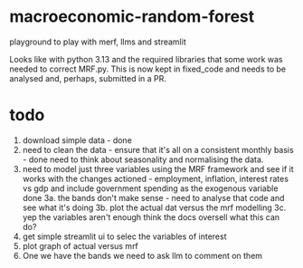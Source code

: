 # macroeconomic-random-forest
playground to play with merf, llms and streamlit

Looks like with python 3.13 and the required libraries that some work was needed to correct MRF.py. This is now kept in fixed_code and needs to be analysed and, perhaps, submitted in a PR.

# todo
1. download simple data - done
2. need to clean the data - ensure that it's all on a consistent monthly basis - done need to think about seasonality and normalising the data.
3. need to model just three variables using the MRF framework and see if it works with the changes actioned - employment, inflation, interest rates vs gdp and include government spending as the exogenous variable done
3a. the bands don't make sense - need to analyse that code and see what it's doing
3b. plot the actual dat versus the mrf modelling
3c. yep the variables aren't enough think the docs oversell what this can do?
4. get simple streamlit ui to selec the variables of interest
6. plot graph of actual versus mrf 
7. One we have the bands we need to ask llm to comment on them
